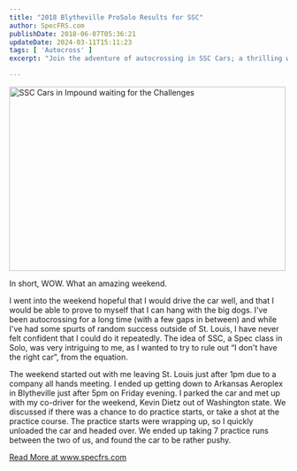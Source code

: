 ```yaml
---
title: "2018 Blytheville ProSolo Results for SSC"
author: SpecFRS.com
publishDate: 2018-06-07T05:36:21
updateDate: 2024-03-11T15:11:23
tags: [ 'Autocross' ]
excerpt: "Join the adventure of autocrossing in SSC Cars; a thrilling weekend of speed, skill, and camaraderie in the fast-paced world of Solo Spec Racing."

---
```

<p><a data-flickr-embed="true" data-footer="true" data-header="true" href="https://www.flickr.com/photos/chammond/26990079767/in/album-72157690612809440/" title="SSC Cars in Impound waiting for the Challenges"><img alt="SSC Cars in Impound waiting for the Challenges" height="333" src="https://farm1.staticflickr.com/906/26990079767_9da6e5a1e9.jpg" width="500" /></a><script async src="//embedr.flickr.com/assets/client-code.js" charset="utf-8"></script></p>  <p>In short, WOW. What an amazing weekend.</p>  <p>I went into the weekend hopeful that I would drive the car well, and that I would be able to prove to myself that I can hang with the big dogs. I've been autocrossing for a long time (with a few gaps in between) and while I've had some spurts of random success outside of St. Louis, I have never felt confident that I could do it repeatedly. The idea of SSC, a Spec class in Solo, was very intriguing to me, as I wanted to try to rule out &ldquo;I don't have the right car&rdquo;, from the equation.</p>  <p>The weekend started out with me leaving St. Louis just after 1pm due to a company all hands meeting. I ended up getting down to Arkansas Aeroplex in Blytheville just after 5pm on Friday evening. I parked the car and met up with my co-driver for the weekend, Kevin Dietz out of Washington state. We discussed if there was a chance to do practice starts, or take a shot at the practice course. The practice starts were wrapping up, so I quickly unloaded the car and headed over. We ended up taking 7 practice runs between the two of us, and found the car to be rather pushy.</p>  <a href="https://www.specfrs.com/2018-blytheville-prosolo-results-for-ssc">Read More at www.specfrs.com</a>


